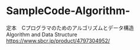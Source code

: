 # SampleCode-Algorithm-
定本　Cプログラマのためのアルゴリズムとデータ構造  
Algorithm and Data Structure   
https://www.sbcr.jp/product/4797304952/
